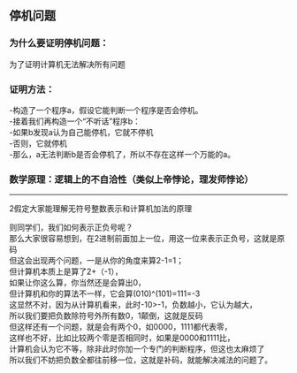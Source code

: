 ## 停机问题
### 为什么要证明停机问题：
为了证明计算机无法解决所有问题  
### 证明方法：
-构造了一个程序a，假设它能判断一个程序是否会停机。  
 -接着我们再构造一个“不听话”程序b：  
  -如果b发现a认为自己能停机，它就不停机  
  -否则，它就停机  
 -那么，a无法判断b是否会停机了，所以不存在这样一个万能的a。  
### 数学原理：逻辑上的不自洽性（类似上帝悖论，理发师悖论）
 ________
 2假定大家能理解无符号整数表示和计算机加法的原理  
 
  则同学们，我们如何表示正负号呢？  
  那么大家很容易想到，在2进制前面加上一位，用这一位来表示正负号，这就是原码  
  但这会出现两个问题，一是从你的角度来算2-1=1；  
  但计算机本质上是算了2+（-1），  
  如果让你这么算，你当然还是会算出0，  
  但计算机和你的算法不一样，它会算(010)^(101)=111=-3  
  这显然不对，因为从计算机看来，此时-10>-1，负数越小，它认为越大，  
  所以我们要把负数除符号外所有数0，1颠倒，这就是反码  
  但这样还有一个问题，就是会有两个0，如0000，1111都代表零，  
  这样也不好，比如比较两个零是否相同时，如果是0000和1111比，  
  计算机会认为它不等，除非此时你加一个专门的判断程序，但这也太麻烦了  
  所以我们不妨把负数全都往前移一位，这就是补码，就能解决减法的问题了。  
  
